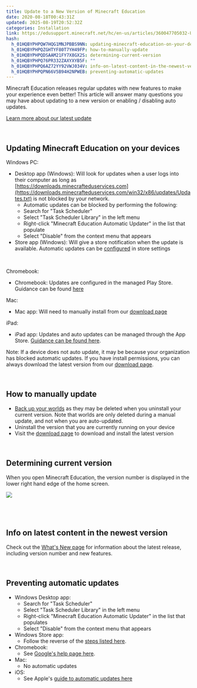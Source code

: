 ```yaml
---
title: Update to a New Version of Minecraft Education
date: 2020-08-18T00:43:31Z
updated: 2025-08-19T20:52:32Z
categories: Installation
link: https://edusupport.minecraft.net/hc/en-us/articles/360047705032-Update-to-a-New-Version-of-Minecraft-Education
hash:
  h_01HQBYPHPQW7HQG1MNJPBBS9NN: updating-minecraft-education-on-your-devices
  h_01HQBYPHPQZGHTYF80T7YH49FP: how-to-manually-update
  h_01HQBYPHPQDSAAM21FY7X8GX2S: determining-current-version
  h_01HQBYPHPQ76PR332ZAXYXYB5F: ""
  h_01HQBYPHPQ6AZ72YY92VWJ034V: info-on-latest-content-in-the-newest-version
  h_01HQBYPHPQPN66V5B94H2NPWEB: preventing-automatic-updates
---
```


Minecraft Education releases regular updates with new features to make your experience even better! This article will answer many questions you may have about updating to a new version or enabling / disabling auto updates.

[Learn more about our latest update](https://aka.ms/meewhatsnew)

 

## Updating Minecraft Education on your devices

Windows PC:

- Desktop app (Windows): Will look for updates when a user logs into their computer as long as [https://downloads.minecrafteduservices.com](https://downloads.minecrafteduservices.com/win32/x86/updates/Updates.txt) is not blocked by your network.
  - Automatic updates can be blocked by performing the following:
  - Search for "Task Scheduler"
  - Select "Task Scheduler Library" in the left menu
  - Right-click "Minecraft Education Automatic Updater" in the list that populate
  - Select "Disable" from the context menu that appears
- Store app (Windows): Will give a store notification when the update is available. Automatic updates can be [configured](https://support.microsoft.com/en-us/help/15081/windows-turn-on-automatic-app-updates) in store settings

 

Chromebook:

- Chromebook: Updates are configured in the managed Play Store. Guidance can be found [here](https://support.google.com/googleplay/work/answer/9350374?hl=en)

Mac:

- Mac app: Will need to manually install from our [download page](https://aka.ms/MEEDownloadPage)

iPad:

- iPad app: Updates and auto updates can be managed through the App Store. [Guidance can be found here](https://support.apple.com/en-us/HT202180#:~:text=How%20to%20turn%20on%20or%20turn%20off%20automatic,%26gt%3B%20Preferences.%203%20Select%20or%20deselect%20Automatic%20Updates.). 

Note: If a device does not auto update, it may be because your organization has blocked automatic updates. If you have install permissions, you can always download the latest version from our [download page](https://aka.ms/MEEDownloadPage).

 

## How to manually update

- [Back up your worlds](../Teaching-With-Minecraft/Import-Export-and-Manage-Worlds.md) as they may be deleted when you uninstall your current version. Note that worlds are only deleted during a manual update, and not when you are auto-updated.
- Uninstall the version that you are currently running on your device
- Visit the [download page](https://aka.ms/MEEDownloadPage) to download and install the latest version

 

## Determining current version

When you open Minecraft Education, the version number is displayed in the lower right hand edge of the home screen.

![](https://edusupport.minecraft.net/hc/article_attachments/40418171659284)

##  

## Info on latest content in the newest version

Check out the [What's New page](https://aka.ms/meewhatsnew) for information about the latest release, including version number and new features.

 

## Preventing automatic updates

- Windows Desktop app:
  - Search for "Task Scheduler"
  - Select "Task Scheduler Library" in the left menu
  - Right-click "Minecraft Education Automatic Updater" in the list that populates
  - Select "Disable" from the context menu that appears
- Windows Store app:
  - Follow the reverse of the [steps listed here](https://support.microsoft.com/en-us/windows/turn-on-automatic-app-updates-70634d32-4657-dc76-632b-66048978e51b).
- Chromebook:
  - See [Google's help page here](https://support.google.com/googleplay/work/answer/9350374?hl=en).
- Mac:
  - No automatic updates
- iOS:
  - See Apple's [guide to automatic updates here](https://support.apple.com/en-us/HT202180#:~:text=How%20to%20turn%20on%20or%20turn%20off%20automatic,%26gt%3B%20Preferences.%203%20Select%20or%20deselect%20Automatic%20Updates.)
